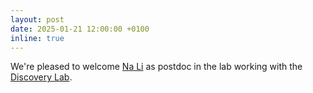 ```yaml
---
layout: post
date: 2025-01-21 12:00:00 +0100
inline: true
---
```


We're pleased to welcome [Na Li](https://nali001.github.io/aboutme/) as postdoc in the lab working with the [Discovery Lab](https://discoverylab.ai).